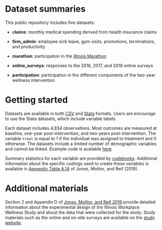 
# Dataset summaries

This public repository includes five datasets:

- **claims**: monthly medical spending derived from health insurance claims

- **firm_admin**: employee sick leave, gym visits, promotions, terminations, and productivity

- **marathon**: participation in the [Illinois Marathon](https://illinoismarathon.com/)

- **online_surveys**: responses to the 2016, 2017, and 2018 online surveys

- **participation**: participation in the different components of the two-year wellness intervention


# Getting started

Datasets are available in both [CSV](../data/csv) and [Stata](../data/stata) formats. Users are encourage to use the Stata datasets, which include variable labels.

Each dataset includes 4,834 observations. Most outcomes are measured at baseline, one-year post-intervention, and two-years post-intervention. The variable `treat` is equal to 1 if the individual was assigned to treatment and 0 otherwise. The datasets include a limited number of demographic variables and cannot be linked. Example code is available [here](../README.md#examples).

Summary statistics for each variable are provided by [codebooks](../data/codebooks). Additional information about the specific codings used to create these variables is available in [Appendix Table A.14](qje.table.a.14.pdf) of Jones, Molitor, and Reif (2019).

# Additional materials

Section 2 and Appendix D of [Jones, Molitor, and Reif 2019](https://www.nber.org/workplacewellness/s/IL_Wellness_Study_1.pdf) provide detailed information about the experimental design of the Illinois Workplace Wellness Study and about the data that were collected for the study. Study materials such as the online and on-site surveys are available on the [study website](https://www.nber.org/workplacewellness/downloads/).

